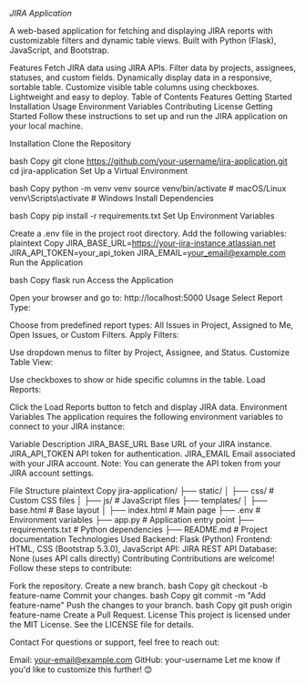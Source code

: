 *JIRA Application*


A web-based application for fetching and displaying JIRA reports with customizable filters and dynamic table views. Built with Python (Flask), JavaScript, and Bootstrap.

Features
Fetch JIRA data using JIRA APIs.
Filter data by projects, assignees, statuses, and custom fields.
Dynamically display data in a responsive, sortable table.
Customize visible table columns using checkboxes.
Lightweight and easy to deploy.
Table of Contents
Features
Getting Started
Installation
Usage
Environment Variables
Contributing
License
Getting Started
Follow these instructions to set up and run the JIRA application on your local machine.

Installation
Clone the Repository

bash
Copy
git clone https://github.com/your-username/jira-application.git
cd jira-application
Set Up a Virtual Environment

bash
Copy
python -m venv venv
source venv/bin/activate   # macOS/Linux
venv\Scripts\activate      # Windows
Install Dependencies

bash
Copy
pip install -r requirements.txt
Set Up Environment Variables

Create a .env file in the project root directory.
Add the following variables:
plaintext
Copy
JIRA_BASE_URL=https://your-jira-instance.atlassian.net
JIRA_API_TOKEN=your_api_token
JIRA_EMAIL=your_email@example.com
Run the Application

bash
Copy
flask run
Access the Application

Open your browser and go to: http://localhost:5000
Usage
Select Report Type:

Choose from predefined report types: All Issues in Project, Assigned to Me, Open Issues, or Custom Filters.
Apply Filters:

Use dropdown menus to filter by Project, Assignee, and Status.
Customize Table View:

Use checkboxes to show or hide specific columns in the table.
Load Reports:

Click the Load Reports button to fetch and display JIRA data.
Environment Variables
The application requires the following environment variables to connect to your JIRA instance:

Variable	Description
JIRA_BASE_URL	Base URL of your JIRA instance.
JIRA_API_TOKEN	API token for authentication.
JIRA_EMAIL	Email associated with your JIRA account.
Note: You can generate the API token from your JIRA account settings.

File Structure
plaintext
Copy
jira-application/
├── static/
│   ├── css/                # Custom CSS files
│   ├── js/                 # JavaScript files
├── templates/
│   ├── base.html           # Base layout
│   ├── index.html          # Main page
├── .env                    # Environment variables
├── app.py                  # Application entry point
├── requirements.txt        # Python dependencies
├── README.md               # Project documentation
Technologies Used
Backend: Flask (Python)
Frontend: HTML, CSS (Bootstrap 5.3.0), JavaScript
API: JIRA REST API
Database: None (uses API calls directly)
Contributing
Contributions are welcome! Follow these steps to contribute:

Fork the repository.
Create a new branch.
bash
Copy
git checkout -b feature-name
Commit your changes.
bash
Copy
git commit -m "Add feature-name"
Push the changes to your branch.
bash
Copy
git push origin feature-name
Create a Pull Request.
License
This project is licensed under the MIT License. See the LICENSE file for details.

Contact
For questions or support, feel free to reach out:

Email: your-email@example.com
GitHub: your-username
Let me know if you'd like to customize this further! 😊
